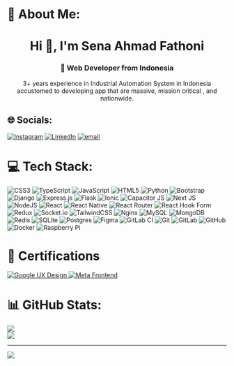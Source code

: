 # 💫 About Me:
<h1 align="center">Hi 👋, I'm Sena Ahmad Fathoni</h1>
<h3 align="center">🚀 Web Developer from Indonesia</h3>
<p align="center">3+ years experience in Industrial Automation System in Indonesia accustomed to developing app that are massive, mission critical , and nationwide.</p>


## 🌐 Socials:
[![Instagram](https://img.shields.io/badge/Instagram-%23E4405F.svg?logo=Instagram&logoColor=white)](https://instagram.com/sena_fathoni) [![LinkedIn](https://img.shields.io/badge/LinkedIn-%230077B5.svg?logo=linkedin&logoColor=white)](https://linkedin.com/in/aaba31150) [![email](https://img.shields.io/badge/Email-D14836?logo=gmail&logoColor=white)](mailto:senaahmad2998@gmail.com) 

# 💻 Tech Stack:
![CSS3](https://img.shields.io/badge/css3-%231572B6.svg?style=for-the-badge&logo=css3&logoColor=white) ![TypeScript](https://img.shields.io/badge/typescript-%23007ACC.svg?style=for-the-badge&logo=typescript&logoColor=white) ![JavaScript](https://img.shields.io/badge/javascript-%23323330.svg?style=for-the-badge&logo=javascript&logoColor=%23F7DF1E) ![HTML5](https://img.shields.io/badge/html5-%23E34F26.svg?style=for-the-badge&logo=html5&logoColor=white) ![Python](https://img.shields.io/badge/python-3670A0?style=for-the-badge&logo=python&logoColor=ffdd54) ![Bootstrap](https://img.shields.io/badge/bootstrap-%238511FA.svg?style=for-the-badge&logo=bootstrap&logoColor=white) ![Django](https://img.shields.io/badge/django-%23092E20.svg?style=for-the-badge&logo=django&logoColor=white) ![Express.js](https://img.shields.io/badge/express.js-%23404d59.svg?style=for-the-badge&logo=express&logoColor=%2361DAFB) ![Flask](https://img.shields.io/badge/flask-%23000.svg?style=for-the-badge&logo=flask&logoColor=white) ![Ionic](https://img.shields.io/badge/Ionic-%233880FF.svg?style=for-the-badge&logo=Ionic&logoColor=white) ![Capacitor JS](https://img.shields.io/badge/capacitor-24a7ff?style=for-the-badge&logo=capacitor&logoColor=white) ![Next JS](https://img.shields.io/badge/Next-black?style=for-the-badge&logo=next.js&logoColor=white) ![NodeJS](https://img.shields.io/badge/node.js-6DA55F?style=for-the-badge&logo=node.js&logoColor=white) ![React](https://img.shields.io/badge/react-%2320232a.svg?style=for-the-badge&logo=react&logoColor=%2361DAFB) ![React Native](https://img.shields.io/badge/react_native-%2320232a.svg?style=for-the-badge&logo=react&logoColor=%2361DAFB) ![React Router](https://img.shields.io/badge/React_Router-CA4245?style=for-the-badge&logo=react-router&logoColor=white) ![React Hook Form](https://img.shields.io/badge/React%20Hook%20Form-%23EC5990.svg?style=for-the-badge&logo=reacthookform&logoColor=white) ![Redux](https://img.shields.io/badge/redux-%23593d88.svg?style=for-the-badge&logo=redux&logoColor=white) ![Socket.io](https://img.shields.io/badge/Socket.io-black?style=for-the-badge&logo=socket.io&badgeColor=010101) ![TailwindCSS](https://img.shields.io/badge/tailwindcss-%2338B2AC.svg?style=for-the-badge&logo=tailwind-css&logoColor=white) ![Nginx](https://img.shields.io/badge/nginx-%23009639.svg?style=for-the-badge&logo=nginx&logoColor=white) ![MySQL](https://img.shields.io/badge/mysql-4479A1.svg?style=for-the-badge&logo=mysql&logoColor=white) ![MongoDB](https://img.shields.io/badge/MongoDB-%234ea94b.svg?style=for-the-badge&logo=mongodb&logoColor=white) ![Redis](https://img.shields.io/badge/redis-%23DD0031.svg?style=for-the-badge&logo=redis&logoColor=white) ![SQLite](https://img.shields.io/badge/sqlite-%2307405e.svg?style=for-the-badge&logo=sqlite&logoColor=white) ![Postgres](https://img.shields.io/badge/postgres-%23316192.svg?style=for-the-badge&logo=postgresql&logoColor=white) ![Figma](https://img.shields.io/badge/figma-%23F24E1E.svg?style=for-the-badge&logo=figma&logoColor=white) ![GitLab CI](https://img.shields.io/badge/gitlab%20CI-%23181717.svg?style=for-the-badge&logo=gitlab&logoColor=white) ![Git](https://img.shields.io/badge/git-%23F05033.svg?style=for-the-badge&logo=git&logoColor=white) ![GitLab](https://img.shields.io/badge/gitlab-%23181717.svg?style=for-the-badge&logo=gitlab&logoColor=white) ![GitHub](https://img.shields.io/badge/github-%23121011.svg?style=for-the-badge&logo=github&logoColor=white) ![Docker](https://img.shields.io/badge/docker-%230db7ed.svg?style=for-the-badge&logo=docker&logoColor=white) ![Raspberry Pi](https://img.shields.io/badge/-Raspberry_Pi-C51A4A?style=for-the-badge&logo=Raspberry-Pi)

# 📜 Certifications
<div>
  <a href="https://coursera.org/share/48af0000be3728b7fa09c8af0382bf59">
    <img src="https://img.shields.io/badge/Google-UX_Design-4285F4?style=flat-square&logo=google&logoColor=white" alt="Google UX Design">
  </a>
  <a href="https://coursera.org/share/f85fd39456269d6a4341ca7b30fc9ede">
    <img src="https://img.shields.io/badge/Meta-Front_End_Developer-0468FE?style=flat-square&logo=meta&logoColor=white" alt="Meta Frontend">
  </a>
</div>

# 📊 GitHub Stats:
![](https://github-readme-stats.vercel.app/api?username=senafathoni2998&theme=calm&hide_border=false&include_all_commits=true&count_private=true)<br/>
![](https://nirzak-streak-stats.vercel.app/?user=senafathoni2998&theme=calm&hide_border=false)<br/>
<!-- ![](https://github-readme-stats.vercel.app/api/top-langs/?username=senafathoni2998&theme=calm&hide_border=false&include_all_commits=true&count_private=true&layout=compact) -->

---
[![](https://visitcount.itsvg.in/api?id=senafathoni2998&icon=6&color=7)](https://visitcount.itsvg.in)

<!-- Proudly created with GPRM ( https://gprm.itsvg.in ) -->
